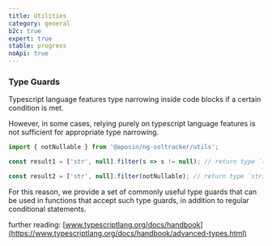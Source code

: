```yaml
---
title: Utilities
category: general
b2c: true
expert: true
stable: progress
noApi: true
---
```


### Type Guards

Typescript language features type narrowing inside code blocks if a certain condition is met.

However, in some cases, relying purely on typescript language features is not sufficient for appropriate type narrowing.

```ts
import { notNullable } from '@aposin/ng-soltracker/utils';

const result1 = ['str', null].filter(s => s != null); // return type `(string | null)[]`

const result2 = ['str', null].filter(notNullable); // return type `string[]`
```

For this reason, we provide a set of commonly useful type guards that can be used in functions that accept such type guards, in addition to regular conditional statements.

<!-- example(utils-type-guards) -->

further reading: [www.typescriptlang.org/docs/handbook](https://www.typescriptlang.org/docs/handbook/advanced-types.html)
